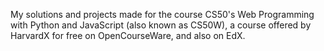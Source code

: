 My solutions and projects made for the course CS50's Web Programming with Python and JavaScript (also known as CS50W), a course offered by HarvardX for free on OpenCourseWare, and also on EdX.

